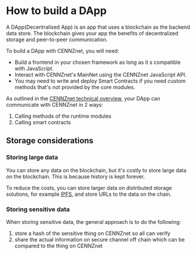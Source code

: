 # How to build a DApp

A DApp(Decentralised App) is an app that uses a blockchain as the backend data store. The blockchain gives your app the benefits of decentralized storage and peer-to-peer communication.

To build a DApp with CENNZnet, you will need:
* Build a frontend in your chosen framework as long as it
s compatible with JavaScript.
* Interact with CENNZnet's MainNet using the CENNZnet JavaScript API.
* You may need to write and deploy Smart Contracts if you need custom methods that's not provided by the core modules.

As outlined in the [CENNZnet technical overview](Getting-started/CENNZnet-technical-overview), your DApp can communicate with CENNZnet in 2 ways:
1) Calling methods of the runtime modules
2) Calling smart contracts



## Storage considerations

### Storing large data
You can store any data on the blockchain, but it's costly to store large data on the blockchain. This is because history is kept forever. 

To reduce the costs, you can store larger data on distributed storage solutions, for example [IPFS](https://ipfs.io/), and store URLs to the data on the chain.

### Storing sensitive data

When storing sensitive data, the general approach is to do the following:
1) store a hash of the sensitive thing on CENNZnet so all can verify
2) share the actual information on secure channel off chain which can be compared to the thing on CENNZnet 